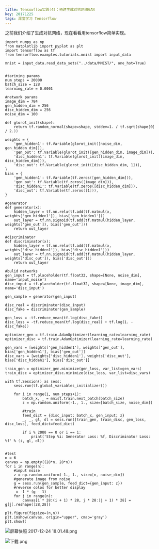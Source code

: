 ```yaml
---
title: Tensowflow实践(4)：搭建生成对抗网络GAN
key: 20171225
tags: 深度学习 Tensorflow
---
```

之前我们介绍了生成对抗网络，现在看看用tensorflow简单实现。

    import numpy as np
    from matplotlib import pyplot as plt
    import tensorflow as tf
    from tensorflow.examples.tutorials.mnist import input_data

    mnist = input_data.read_data_sets("../data/MNIST/", one_hot=True)


    #tarining params
    num_steps = 20000
    batch_size = 128
    learning_rate = 0.0001

    #network params
    image_dim = 784
    gen_hidden_dim = 256
    disc_hidden_dim = 256
    noise_dim = 100

    def glorot_init(shape):
        return tf.random_normal(shape=shape, stddev=1. / tf.sqrt(shape[0] / 2.))

    weights = {
        'gen_hidden1': tf.Variable(glorot_init([noise_dim, gen_hidden_dim])),
        'gen_out': tf.Variable(glorot_init([gen_hidden_dim, image_dim])),
        'disc_hidden1': tf.Variable(glorot_init([image_dim, disc_hidden_dim])),
        'disc_out': tf.Variable(glorot_init([disc_hidden_dim, 1])),
    }
    bias = {
        'gen_hidden1': tf.Variable(tf.zeros([gen_hidden_dim])),
        'gen_out': tf.Variable(tf.zeros([image_dim])),
        'disc_hidden1': tf.Variable(tf.zeros([disc_hidden_dim])),
        'disc_out': tf.Variable(tf.zeros([1])),
    }

    #generator
    def generator(x):
        hidden_layer = tf.nn.relu(tf.add(tf.matmul(x,    weights['gen_hidden1']), bias['gen_hidden1']))
        out_layer = tf.nn.sigmoid(tf.add(tf.matmul(hidden_layer, weights['gen_out']), bias['gen_out']))
        return out_layer

    #discriminator
    def discriminator(x):
        hidden_layer = tf.nn.relu(tf.add(tf.matmul(x,    weights['disc_hidden1']), bias['disc_hidden1']))
        out_layer = tf.nn.sigmoid(tf.add(tf.matmul(hidden_layer, weights['disc_out']), bias['disc_out']))
        return out_layer

    #bulid networks
    gen_input = tf.placeholder(tf.float32, shape=[None, noise_dim],    name='input_noise')
    disc_input = tf.placeholder(tf.float32, shape=[None, image_dim], name='disc_input')

    gen_sample = generator(gen_input)

    disc_real = discriminator(disc_input)
    disc_fake = discriminator(gen_sample)

    gen_loss = -tf.reduce_mean(tf.log(disc_fake))
    disc_loss = -tf.reduce_mean(tf.log(disc_real) + tf.log(1. - disc_fake))

    optimizer_gen = tf.train.AdamOptimizer(learning_rate=learning_rate)
    optimizer_disc = tf.train.AdamOptimizer(learning_rate=learning_rate)

    gen_vars = [weights['gen_hidden1'], weights['gen_out'], bias['gen_hidden1'], bias['gen_out']]
    disc_vars = [weights['disc_hidden1'], weights['disc_out'], bias['disc_hidden1'], bias['disc_out']]

    train_gen = optimizer_gen.minimize(gen_loss, var_list=gen_vars)
    train_disc = optimizer_disc.minimize(disc_loss, var_list=disc_vars)

    with tf.Session() as sess:
        sess.run(tf.global_variables_initializer())

        for i in range(1, num_steps+1):
            batch_x, _ = mnist.train.next_batch(batch_size)
            z = np.random.uniform(-1., 1., size=[batch_size, noise_dim])

            #train
            feed_dict = {disc_input: batch_x, gen_input: z}
            _, _, gl, dl = sess.run([train_gen, train_disc, gen_loss, disc_loss], feed_dict=feed_dict)

            if i % 2000 == 0 or i == 1:
                print('Step %i: Generator Loss: %f, Discriminator Loss: %f' % (i, gl, dl))


    #test
    n = 6
    canvas = np.empty((28*n, 28*n))
    for i in range(n):
        #input noise
        z = np.random.uniform(-1., 1., size=[n, noise_dim])
        #generate image from noise
        g = sess.run(gen_sample, feed_dict={gen_input: z})
        #reverse colos for better display
         = -1 * (g - 1)
        for j in range(n):
            canvas[i * 28:(i + 1) * 28, j * 28:(j + 1) * 28] = g[j].reshape([28,28])

    plt.figure(figsize=(n,n))
    plt.imshow(canvas, origin="upper", cmap='gray')
    plt.show()

![屏幕快照 2017-12-24 18.01.48.png](https://i.loli.net/2018/08/22/5b7cf8f00d115.png)

![下载.png](https://i.loli.net/2018/08/22/5b7cf8ed76007.png)
